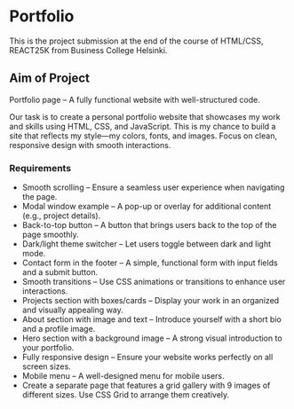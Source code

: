 # Portfolio

This is the project submission at the end of the course of HTML/CSS, REACT25K from Business College Helsinki.

## Aim of Project

Portfolio page – A fully functional website with well-structured code.

Our task is to create a personal portfolio website that showcases my work and skills using HTML, CSS, and JavaScript. This is my chance to build a site that reflects my style—my colors, fonts, and images. Focus on clean, responsive design with smooth interactions.

### Requirements

- Smooth scrolling – Ensure a seamless user experience when navigating the page.
- Modal window example – A pop-up or overlay for additional content (e.g., project details).
- Back-to-top button – A button that brings users back to the top of the page smoothly.
- Dark/light theme switcher – Let users toggle between dark and light mode.
- Contact form in the footer – A simple, functional form with input fields and a submit button.
- Smooth transitions – Use CSS animations or transitions to enhance user interactions.
- Projects section with boxes/cards – Display your work in an organized and visually appealing way.
- About section with image and text – Introduce yourself with a short bio and a profile image.
- Hero section with a background image – A strong visual introduction to your portfolio.
- Fully responsive design – Ensure your website works perfectly on all screen sizes.
- Mobile menu – A well-designed menu for mobile users.
- Create a separate page that features a grid gallery with 9 images of different sizes. Use CSS Grid to arrange them creatively.
